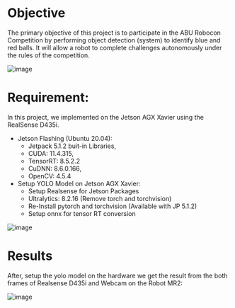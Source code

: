 # Objective
The primary objective of this project is to participate in the ABU Robocon Competition by performing object detection (system) to identify blue and red balls. It will allow a robot to complete challenges autonomously under the rules of the competition.

![image](https://github.com/user-attachments/assets/53473a15-916c-4e06-b24f-91d6371683a4)

# Requirement:
In this project, we implemented on the Jetson AGX Xavier using the RealSense D435i.
+ Jetson Flashing (Ubuntu 20.04):
  + Jetpack 5.1.2 buit-in Libraries,
  + CUDA: 11.4.315,
  + TensorRT: 8.5.2.2
  + CuDNN: 8.6.0.166,
  + OpenCV: 4.5.4
+ Setup YOLO Model on Jetson AGX Xavier:
  + Setup Realsense for Jetson Packages
  + Ultralytics: 8.2.16 (Remove torch and torchvision)
  + Re-Install pytorch and torchvision (Available with JP 5.1.2)
  + Setup onnx for tensor RT conversion
  
![image](https://github.com/user-attachments/assets/6b9b9117-2216-449b-bacc-f67eb52cabc6)

# Results
After, setup the yolo model on the hardware we get the result from the both frames of Realsense D435i and Webcam on the Robot MR2:

![image](https://github.com/user-attachments/assets/6cdd9f89-618d-4182-9b6f-fdcfb163f9ee)
